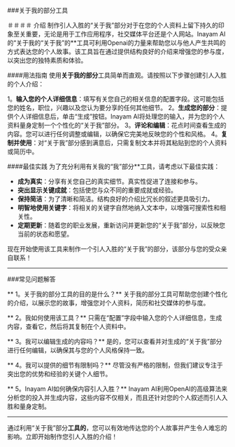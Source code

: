###关于我的部分工具

＃＃＃＃ 介绍
制作引人入胜的“关于我”部分对于在您的个人资料上留下持久的印象至关重要，无论是用于工作应用程序，社交媒体平台还是个人网站。Inayam AI的“关于我的“关于我”的**工具可利用Openai的力量来帮助您以与他人产生共鸣的方式表达您的个人故事。该工具旨在通过提供结构良好的介绍来增强您的参与度，以突出您的独特素质和体验。

####用法指南
使用**关于我的部分**工具简单而直观。请按照以下步骤创建引人入胜的个人介绍：

1。**输入您的个人详细信息**：填写有关您自己的相关信息的配置字段。这可能包括您的姓名，职位，兴趣以及您认为要分享的任何其他细节。
2。**生成您的部分**：提供个人详细信息后，单击“生成”按钮。Inayam AI将处理您的输入，并为您的个人资料量身定制一个个性化的“关于我”部分。
3。**评论和编辑**：花点时间查看生成的内容。您可以进行任何调整或编辑，以确保它完美地反映您的个性和风格。
4。**复制并使用**：对“关于我”部分感到满意​​后，只需复制文本并将其粘贴到您的个人资料或简历中。

####最佳实践
为了充分利用有关我的“我”部分**工具，请考虑以下最佳实践：

-  **成为真实**：分享有关您自己的真实细节。真实性促进了连接和参与。
-  **突出显示关键成就**：包括使您与众不同的重要成就或经验。
-  **保持简洁**：为了清晰和简洁。结构良好的介绍比冗长的叙述更具吸引力。
-  **明智地使用关键字**：将相关的关键字自然地纳入文本中，以增强可搜索性和相关性。
-  **定期更新**：随着您的职业发展，重新访问并更新您的“关于我”部分，以反映您当前的状态和愿望。

现在开始使用该工具来制作一个引人入胜的“关于我”的部分，该部分与您的受众亲自联系！

---

###常见问题解答

** 1。关于我的部分工具的目的是什么？**
关于我的部分工具可帮助您创建个性化的介绍，以展示您的故事，增强您对个人资料，简历和社交媒体的参与度。

** 2。我如何使用该工具？**
只需在“配置”字段中输入您的个人详细信息，生成内容，查看它，然后将其复制在个人资料中。

** 3。我可以编辑生成的内容吗？**
是的，您可以查看并对生成的“关于我”部分进行任何编辑，以确保其与您的个人风格保持一致。

** 4。我可以提供的细节有限制吗？**
尽管没有严格的限制，但我们建议专注于突出您的优势和经验的关键个人细节。

** 5。Inayam AI如何确保内容引人入胜？**
Inayam AI利用OpenAI的高级算法来分析您的投入并生成内容，这些内容不仅相关，而且还针对您的个人叙述而引人入胜和量身定制。

---

通过利用“关于我”部分**工具的**，您可以有效地传达您的个人故事并产生令人难忘的影响。立即开始制作您引人入胜的介绍！